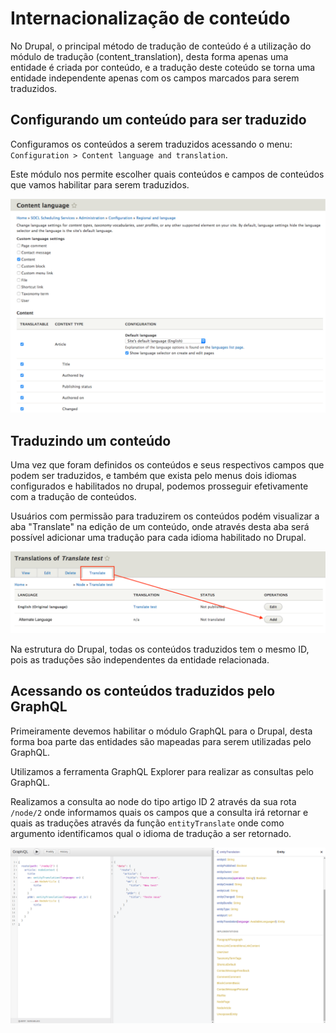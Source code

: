 # Internacionalização de conteúdo

No Drupal, o principal método de tradução de conteúdo é a utilização do módulo de tradução (content_translation), desta forma apenas uma entidade é criada por conteúdo, e a tradução deste coteúdo se torna uma entidade independente apenas com os campos marcados para serem traduzidos.

## Configurando um conteúdo para ser traduzido

Configuramos os conteúdos a serem traduzidos acessando o menu: `Configuration > Content language and translation`.

Este módulo nos permite escolher quais conteúdos e campos de conteúdos que vamos habilitar para serem traduzidos.

![Markdown Course](assets/enable-translation.png)

## Traduzindo um conteúdo

Uma vez que foram definidos os conteúdos e seus respectivos campos que podem ser traduzidos, e também que exista pelo menus dois idiomas configurados e habilitados no drupal, podemos prosseguir efetivamente com a tradução de conteúdos.

Usuários com permissão para traduzirem os conteúdos podém visualizar a aba "Translate" na edição de um conteúdo, onde através desta aba será possível adicionar uma tradução para cada idioma habilitado no Drupal.

![Markdown Course](assets/content-translation-annotated.png)

Na estrutura do Drupal, todas os conteúdos traduzidos tem o mesmo ID, pois as traduções são independentes da entidade relacionada.

## Acessando os conteúdos traduzidos pelo GraphQL

Primeiramente devemos habilitar o módulo GraphQL para o Drupal, desta forma boa parte das entidades são mapeadas para serem utilizadas pelo GraphQL.

Utilizamos a ferramenta GraphQL Explorer para realizar as consultas pelo GraphQL.

Realizamos a consulta ao node do tipo artigo ID 2 através da sua rota `/node/2` onde informamos quais os campos que a consulta irá retornar e quais as traduções através da função `entityTranslate` onde como argumento identificamos qual o idioma de tradução a ser retornado.

![Markdown Course](assets/graphql-translation.png)
